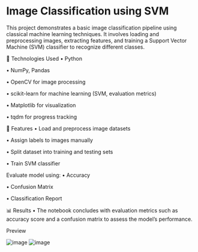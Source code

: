 # Image Classification using SVM
This project demonstrates a basic image classification pipeline using classical machine learning techniques. It involves loading and preprocessing images, extracting features, and training a Support Vector Machine (SVM) classifier to recognize different classes.

🧰 Technologies Used • Python

• NumPy, Pandas

• OpenCV for image processing

• scikit-learn for machine learning (SVM, evaluation metrics)

• Matplotlib for visualization

• tqdm for progress tracking

🚀 Features • Load and preprocess image datasets

• Assign labels to images manually

• Split dataset into training and testing sets

• Train SVM classifier

Evaluate model using: • Accuracy

• Confusion Matrix

• Classification Report

📊 Results • The notebook concludes with evaluation metrics such as accuracy score and a confusion matrix to assess the model’s performance.

Preview

![image](https://github.com/user-attachments/assets/de359d36-3bdb-49f3-9d80-efd31f285096)
![image](https://github.com/user-attachments/assets/ca88ca7f-551f-4654-8f02-0e481c36f67d)

